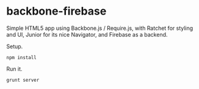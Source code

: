 backbone-firebase
=================

Simple HTML5 app using Backbone.js / Require.js, with Ratchet for styling and UI, Junior for its nice Navigator, and Firebase as a backend.

Setup.

```
npm install
```

Run it.

```
grunt server
```
